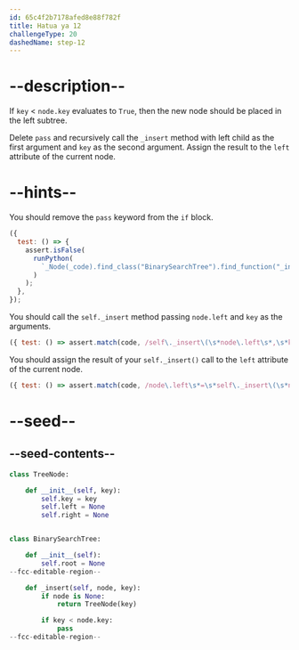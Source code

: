 ```yaml
---
id: 65c4f2b7178afed8e88f782f
title: Hatua ya 12
challengeType: 20
dashedName: step-12
---
```


# --description--

If `key` < `node.key` evaluates to `True`, then the new node should be placed in the left subtree.

Delete `pass` and recursively call the `_insert` method with left child as the first argument and `key` as the second argument. Assign the result to the `left` attribute of the current node.

# --hints--

You should remove the `pass` keyword from the `if` block.

```js
({
  test: () => {
    assert.isFalse(
      runPython(
        `_Node(_code).find_class("BinarySearchTree").find_function("_insert").find_if("key < node.key").find_bodies()[0].has_pass()`
      )
    );
  },
});
```

You should call the `self._insert` method passing `node.left` and `key` as the arguments.

```js
({ test: () => assert.match(code, /self\._insert\(\s*node\.left\s*,\s*key\s*\)/) });
```

You should assign the result of your `self._insert()` call to the `left` attribute of the current node.

```js
({ test: () => assert.match(code, /node\.left\s*=\s*self\._insert\(\s*node\.left\s*,\s*key\s*\)/) });
```

# --seed--

## --seed-contents--

```py
class TreeNode:

    def __init__(self, key):
        self.key = key
        self.left = None
        self.right = None


class BinarySearchTree:

    def __init__(self):
        self.root = None
--fcc-editable-region--    

    def _insert(self, node, key):
        if node is None:
            return TreeNode(key)

        if key < node.key:
            pass
--fcc-editable-region--    

```
